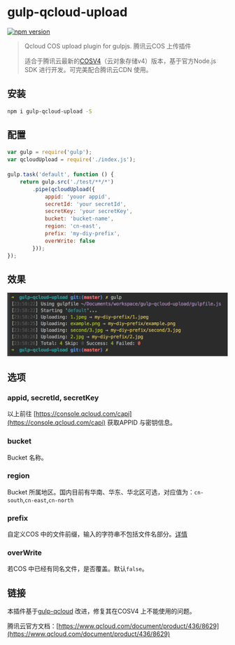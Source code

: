 # gulp-qcloud-upload

[![npm version](https://badge.fury.io/js/gulp-qcloud-upload.svg)](https://www.npmjs.com/package/gulp-qcloud-upload)

> Qcloud COS upload plugin for gulpjs. 腾讯云COS 上传插件
> 
> 适合于腾讯云最新的[COSV4](https://console.qcloud.com/cos4)（云对象存储v4）版本，基于官方Node.js SDK 进行开发。可完美配合腾讯云CDN 使用。

## 安装

```bash
npm i gulp-qcloud-upload -S
```

## 配置

```javascript
var gulp = require('gulp');
var qcloudUpload = require('./index.js');

gulp.task('default', function () {
    return gulp.src('./test/**/*')
        .pipe(qcloudUpload({
            appid: 'youor appid',
            secretId: 'your secretId',
            secretKey: 'your secretKey',
            bucket: 'bucket-name',
            region: 'cn-east',
            prefix: 'my-diy-prefix',
            overWrite: false
        }));
});
```
## 效果

![效果](test/example2.png)

## 选项

### appid, secretId, secretKey

以上前往 [https://console.qcloud.com/capi](https://console.qcloud.com/capi) 获取APPID 与密钥信息。

### bucket

Bucket 名称。

### region

Bucket 所属地区。国内目前有华南、华东、华北区可选，对应值为：`cn-south`,`cn-east`,`cn-north`

### prefix

自定义COS 中的文件前缀，输入的字符串不包括文件名部分。[详情](https://www.qcloud.com/document/product/436/6237 )

### overWrite

若COS 中已经有同名文件，是否覆盖。默认`false`。

## 链接

本插件基于[gulp-qcloud](https://www.npmjs.com/package/gulp-qcloud) 改进，修复其在COSV4 上不能使用的问题。

腾讯云官方文档：[https://www.qcloud.com/document/product/436/8629](https://www.qcloud.com/document/product/436/8629)
